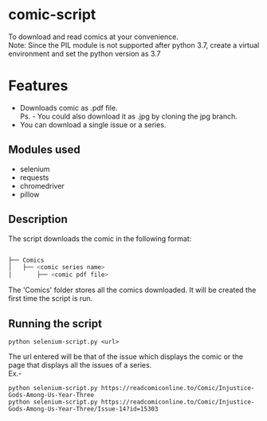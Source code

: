 # comic-script
To download and read comics at your convenience.  
Note: Since the PIL module is not supported after python 3.7, create a virtual environment and set the python version as 3.7  

# Features  
* Downloads comic as .pdf file.  
Ps. - You could also download it as .jpg by cloning the jpg branch.  
* You can download a single issue or a series.

## Modules used  
* selenium  
* requests  
* chromedriver  
* pillow  

## Description  
The script downloads the comic in the following format:  
```bash

├── Comics
│   ├── <comic series name>
│       ├── <comic pdf file>
```  
The 'Comics' folder stores all the comics downloaded. It will be created the first time the script is run.  

## Running the script  
```
python selenium-script.py <url>
```
The url entered will be that of the issue which displays the comic or the page that displays all the issues of a series.   
Ex.- 
```
python selenium-script.py https://readcomiconline.to/Comic/Injustice-Gods-Among-Us-Year-Three
python selenium-script.py https://readcomiconline.to/Comic/Injustice-Gods-Among-Us-Year-Three/Issue-14?id=15303
```
